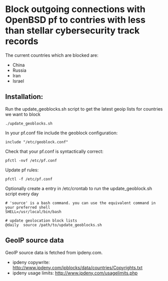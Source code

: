 # Block outgoing connections with OpenBSD pf to contries with less than stellar cybersecurity track records
The current countries which are blocked are:
- China
- Russia
- Iran
- Israel

## Installation:
Run the update_geoblocks.sh script to get the latest geoip lists for countries we want to block
```
./update_geoblocks.sh
```

In your pf.conf file include the geoblock configuration:
```
include "/etc/geoblock.conf"
```

Check that your pf.conf is syntactically correct:
```
pfctl -nvf /etc/pf.conf
```

Update pf rules:
```
pfctl -f /etc/pf.conf
```

Optionally create a entry in /etc/crontab to run the update_geoblock.sh script every day
```
# 'source' is a bash command. you can use the equivalent command in your preferred shell
SHELL=/usr/local/bin/bash

# update geolocation block lists
@daily	source /path/to/update_geoblocks.sh
```

## GeoIP source data
GeoIP source data is fetched from ipdeny.com.
- ipdeny copywrite: http://www.ipdeny.com/ipblocks/data/countries/Copyrights.txt
- ipdeny usage limits: http://www.ipdeny.com/usagelimits.php
